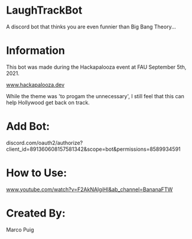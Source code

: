 # LaughTrackBot
A discord bot that thinks you are even funnier than Big Bang Theory...

# Information
This bot was made during the Hackapalooza event at FAU September 5th, 2021.

www.hackapalooza.dev

While the theme was 'to progam the unnecessary', I still feel that this can help Hollywood get back on track.

# Add Bot:

discord.com/oauth2/authorize?client_id=891360608157581342&scope=bot&permissions=8589934591

# How to Use:
www.youtube.com/watch?v=F2AkNAIgiHI&ab_channel=BananaFTW

# Created By:
Marco Puig
